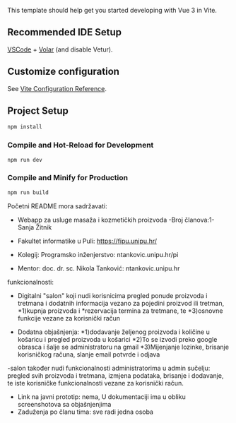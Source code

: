 This template should help get you started developing with Vue 3 in Vite.

## Recommended IDE Setup

[VSCode](https://code.visualstudio.com/) + [Volar](https://marketplace.visualstudio.com/items?itemName=Vue.volar) (and disable Vetur).

## Customize configuration

See [Vite Configuration Reference](https://vite.dev/config/).

## Project Setup

```sh
npm install
```

### Compile and Hot-Reload for Development

```sh
npm run dev
```

### Compile and Minify for Production

```sh
npm run build
```
Početni README mora sadržavati:

- Webapp za usluge masaža i kozmetičkih proizvoda
-Broj članova:1-Sanja Žitnik

- Fakultet informatike u Puli: https://fipu.unipu.hr/
- Kolegij: Programsko inženjerstvo: ntankovic.unipu.hr/pi

- Mentor: doc. dr. sc. Nikola Tanković: ntankovic.unipu.hr

funkcionalnosti:
- Digitalni "salon" koji nudi korisnicima pregled ponude proizvoda i tretmana i dodatnih informacija vezano za pojedini proizvod ili tretman,
 *1)kupnja proizvoda i *rezervacija termina za tretmane, te *3)osnovne funkcije vezane za korisnički račun

- Dodatna objašnjenja:
*1)dodavanje željenog proizvoda i količine u košaricu i pregled proizvoda u košarici
*2)To se izvodi preko google obrasca i šalje se administratoru na gmail
*3)Mijenjanje lozinke, brisanje korisničkog računa, slanje email potvrde i odjava 

-salon također nudi funkcionalnosti administratorima u admin sučelju: pregled svih proizvoda i tretmana, izmjena podataka, brisanje i dodavanje, te iste korisničke funkcionalnosti vezane za korisnički račun. 

- Link na javni prototip: nema, U dokumentaciji ima  u obliku screenshotova sa objašnjenjima
- Zaduženja po članu tima: sve radi jedna osoba

